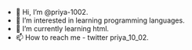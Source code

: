 - 👋 Hi, I’m @priya-1002.
- 👀 I’m interested in learning programming languages.
- 🌱 I’m currently learning html.
- 📫 How to reach me - twitter priya_10_02.

<!---
priya-1002/priya-1002 is a ✨ special ✨ repository because its `README.md` (this file) appears on your GitHub profile.
You can click the Preview link to take a look at your changes.
--->
